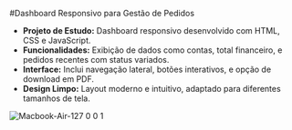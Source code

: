 #Dashboard Responsivo para Gestão de Pedidos

- **Projeto de Estudo:** Dashboard responsivo desenvolvido com HTML, CSS e JavaScript.
- **Funcionalidades:** Exibição de dados como contas, total financeiro, e pedidos recentes com status variados.
- **Interface:** Inclui navegação lateral, botões interativos, e opção de download em PDF.
- **Design Limpo:** Layout moderno e intuitivo, adaptado para diferentes tamanhos de tela.

![Macbook-Air-127 0 0 1](https://github.com/AndreOn04/Dashboard/assets/128987696/97bfe0bd-4505-4e80-9f4b-957853cba286)
